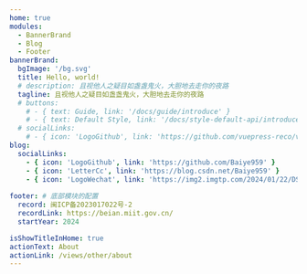```yaml
---
home: true
modules:
  - BannerBrand
  - Blog
  - Footer
bannerBrand:
  bgImage: '/bg.svg'
  title: Hello, world!
  # description: 且视他人之疑目如盏盏鬼火，大胆地去走你的夜路
  tagline: 且视他人之疑目如盏盏鬼火，大胆地去走你的夜路
  # buttons:
    # - { text: Guide, link: '/docs/guide/introduce' }
    # - { text: Default Style, link: '/docs/style-default-api/introduce', type: 'plain' }
  # socialLinks:
    # - { icon: 'LogoGithub', link: 'https://github.com/vuepress-reco/vuepress-theme-reco' }
blog:
  socialLinks:
    - { icon: 'LogoGithub', link: 'https://github.com/Baiye959' }
    - { icon: 'LetterCc', link: 'https://blog.csdn.net/Baiye959' }
    - { icon: 'LogoWechat', link: 'https://img2.imgtp.com/2024/01/22/DSIbWNaR.jpg' }
    
footer: # 底部模块的配置
  record: 闽ICP备2023017022号-2
  recordLink: https://beian.miit.gov.cn/
  startYear: 2024

isShowTitleInHome: true
actionText: About
actionLink: /views/other/about
---
```

